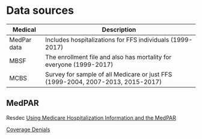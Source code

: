 # Data sources

| Medical | Description |
| ------- | ----------- |
| MedPar data | Includes hospitalizations for FFS individuals (1999-2017) | 
| MBSF | The enrollment file and also has mortality for everyone (1999-2017) | 
| MCBS | Survey for sample of all Medicare or just FFS (1999-2004, 2007-2013, 2015-2017) |

## MedPAR

Resdec [Using Medicare Hospitalization Information and the MedPAR]("http://resdac.umn.edu/sites/resdac.umn.edu/files/Using%20Medicare%20Hospitalization%20Information%20and%20the%20MedPAR%20(Slides).pdf") 

[Coverage Denials](https://www.healthaffairs.org/doi/pdf/10.1377/hlthaff.2021.01054?casa_token=mwc33u4-yscAAAAA:E5OXpiodc6LWCqMSdqt_7bfFj-zlhi9IVq3-8IJSg7cA_xTpDuF1CvANoBMHbk_18JqI9uPU0g)

